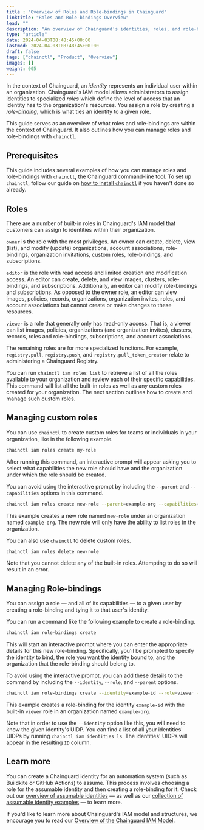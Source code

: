 ```yaml
---
title : "Overview of Roles and Role-bindings in Chainguard"
linktitle: "Roles and Role-bindings Overview"
lead: ""
description: "An overview of Chainguard's identities, roles, and role-bindings, as well as instructions for how to manage roles and role-bindings with chainctl."
type: "article"
date: 2024-04-03T08:48:45+00:00
lastmod: 2024-04-03T08:48:45+00:00
draft: false
tags: ["chainctl", "Product", "Overview"]
images: []
weight: 005
---
```


In the context of Chainguard, an *identity* represents an individual user within an organization. Chainguard's IAM model allows administrators to assign identities to specialized *roles* which define the level of access that an identity has to the organization's resources. You assign a role by creating a *role-binding*, which is what ties an identity to a given role. 

This guide serves as an overview of what roles and role-bindings are within the context of Chainguard. It also outlines how you can manage roles and role-bindings with `chainctl`. 


## Prerequisites

This guide includes several examples of how you can manage roles and role-bindings with `chainctl`, the Chainguard command-line tool. To set up `chainctl`, follow our guide on [how to install `chainctl`](/chainguard/administration/how-to-install-chainctl/) if you haven't done so already.


## Roles

There are a number of built-in roles in Chainguard's IAM model that customers can assign to identities within their organization. 

`owner` is the role with the most privileges. An owner can create, delete, view (list), and modify (update) organizations, account associations, role-bindings, organization invitations, custom roles, role-bindings, and subscriptions. 

`editor` is the role with read access and limited creation and modification access. An editor can create, delete, and view images, clusters, role-bindings, and subscriptions. Additionally, an editor can modify role-bindings and subscriptions. As opposed to the owner role, an editor can view images, policies, records, organizations, organization invites, roles, and account associations but cannot create or make changes to these resources.

`viewer` is a role that generally only has read-only access. That is, a viewer can list images, policies, organizations (and organization invites), clusters, records, roles and role-bindings, subscriptions, and account associations.

The remaining roles are for more specialized functions. For example, `registry.pull`, `registry.push`, and `registry.pull_token_creator` relate to administering a Chainguard Registry.

You can run `chainctl iam roles list` to retrieve a list of all the roles available to your organization and review each of their specific capabilities. This command will list all the built-in roles as well as any custom roles created for your organization. The next section outlines how to create and manage such custom roles. 


## Managing custom roles

You can use `chainctl` to create custom roles for teams or individuals in your organization, like in the following example.

```sh
chainctl iam roles create my-role
```

After running this command, an interactive prompt will appear asking you to select what capabilities the new role should have and the organization under which the role should be created.

You can avoid using the interactive prompt by including the `--parent` and `--capabilities` options in this command. 

```sh
chainctl iam roles create new-role --parent=example-org --capabilities=roles.list
```

This example creates a new role named `new-role` under an organization named `example-org`. The new role will only have the ability to list roles in the organization.

You can also use `chainctl` to delete custom roles.

```sh
chainctl iam roles delete new-role
```

Note that you cannot delete any of the built-in roles. Attempting to do so will result in an error.


## Managing Role-bindings

You can assign a role — and all of its capabilities — to a given user by creating a role-binding and tying it to that user's identity. 

You can run a command like the following example to create a role-binding.

```sh
chainctl iam role-bindings create
```

This will start an interactive prompt where you can enter the appropriate details for this new role-binding. Specifically, you'll be prompted to specify the identity to bind, the role you want the identity bound to, and the organization that the role-binding should belong to. 

To avoid using the interactive prompt, you can add these details to the command by including the `--identity`, `--role`, and `--parent` options.

```sh
chainctl iam role-bindings create --identity=example-id --role=viewer --parent=example-org
```

This example creates a role-binding for the identity `example-id` with the built-in `viewer` role in an organization named `example-org`. 

Note that in order to use the `--identity` option like this, you will need to know the given identity's UIDP. You can find a list of all your identities' UIDPs by running `chainctl iam identities ls`. The identities' UIDPs will appear in the resulting `ID` column.


## Learn more

You can create a Chainguard identity for an automation system (such as Buildkite or GitHub Actions) to assume. This process involves choosing a role for the assumable identity and then creating a role-binding for it. Check out our [overview of assumable identities](/chainguard/administration/iam-organizations/assumable-ids/) — as well as our [collection of assumable identity examples](/chainguard/administration/iam-organizations/identity-examples/) — to learn more.

If you'd like to learn more about Chainguard's IAM model and structures, we encourage you to read our [Overview of the Chainguard IAM Model](/chainguard/administration/iam-organizations/overview-of-enforce-iam-model/).
